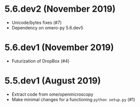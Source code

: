 # 5.6.dev2 (November 2019)

- Unicode/bytes fixes (#7)
- Dependency on omero-py 5.6.dev5

# 5.6.dev1 (November 2019)

- Futurization of DropBox (#4)

# 5.5.dev1 (August 2019)

- Extract code from ome/openmicroscopy
- Make minimal changes for a functioning `python setup.py` (#1)
